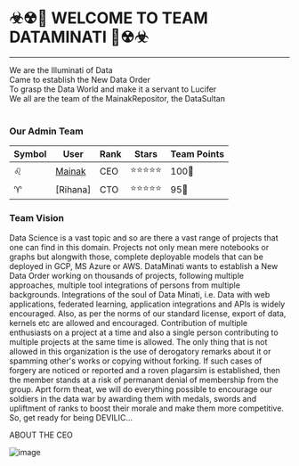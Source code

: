 # ☣☢🔱 WELCOME TO TEAM DATAMINATI 🔱☢☣

--------------------
We are the Illuminati of Data
<br>
Came to establish the New Data Order
<br>
To grasp the Data World and make it a servant to Lucifer
<br>
We all are the team of the MainakRepositor, the DataSultan
<br>
<br>



### Our Admin Team
| Symbol | User | Rank | Stars | Team Points | 
|--------|------|------|-------|-------------|
| ♌ | [Mainak](https://github.com/MainakRepositor) | CEO | ⭐⭐⭐⭐⭐ | 100🔷 |
| ♈ | [Rihana] | CTO | ⭐⭐⭐⭐⭐ | 95🔷 |



### Team Vision

Data Science is a vast topic and so are there a vast range of projects that one can find in this domain. Projects not only mean mere notebooks or graphs but alongwith those, complete deployable models that can be deployed in GCP, MS Azure or AWS. DataMinati wants to establish a New Data Order working on thousands of projects, following multiple approaches, multiple tool integrations of persons from multiple backgrounds. Integrations of the soul of Data Minati, i.e. Data with web applications, federated learning, application integrations and APIs is widely encouraged. Also, as per the norms of our standard license, export of data, kernels etc are allowed and encouraged. Contribution of multiple enthusiasts on a project at a time and also a single person contributing to multiple projects at the same time is allowed. The only thing that is not allowed in this organization is the use of derogatory remarks about it or spamming other's works or copying without forking. If such cases of forgery are noticed or reported and a roven plagarsim is established, then the member stands at a risk of permanant denial of membership from the group. Aprt form theat, we will do everything possible to encourage our soldiers in the data war by awarding them with medals, swords and upliftment of ranks to boost their morale and make them more competitive. So, get ready for being DEVILIC...
 
ABOUT THE CEO

![image](https://user-images.githubusercontent.com/64016811/144609590-94458e45-3283-4b2a-bbec-ef33f12271f8.png)

